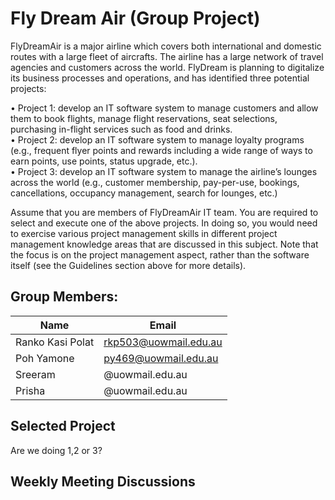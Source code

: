 
# Fly Dream Air (Group Project)
FlyDreamAir is a major airline which covers both international and domestic routes with a large fleet of aircrafts. The airline has a large network of travel agencies and customers across the world. FlyDream is planning to digitalize its business processes and operations, and has identified three potential projects:   

• Project 1: develop an IT software system to manage customers and allow them to book flights, manage flight reservations, seat selections, purchasing in-flight services such as food and drinks.   
• Project 2: develop an IT software system to manage loyalty programs (e.g., frequent flyer points and rewards including a wide range of ways to earn points, use points, status upgrade, etc.).    
• Project 3: develop an IT software system to manage the airline’s lounges across the world (e.g., customer membership, pay-per-use, bookings, cancellations, occupancy management, search for lounges, etc.)  

Assume that you are members of FlyDreamAir IT team. You are required to select and execute one of the above projects. In doing so, you would need to exercise various project management skills in different project management knowledge areas that are discussed in this subject. Note that the focus is on the project management aspect, rather than the software itself (see the Guidelines section above for more details). 

## Group Members:
|     Name      |     Email     | 
| ------------- | ------------- |
| Ranko Kasi Polat  |rkp503@uowmail.edu.au  |
| Poh Yamone        | py469@uowmail.edu.au  |
| Sreeram           | @uowmail.edu.au  |
| Prisha            | @uowmail.edu.au|



## Selected Project
Are we doing 1,2 or 3?


## Weekly Meeting Discussions


